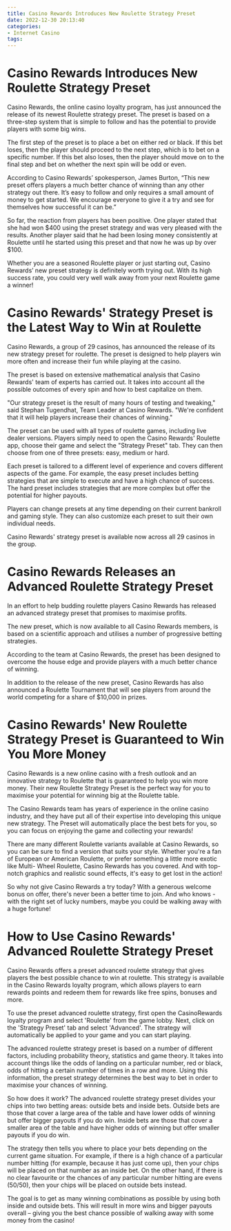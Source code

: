 ```yaml
---
title: Casino Rewards Introduces New Roulette Strategy Preset 
date: 2022-12-30 20:13:40
categories:
- Internet Casino
tags:
---
```



#  Casino Rewards Introduces New Roulette Strategy Preset 

Casino Rewards, the online casino loyalty program, has just announced the release of its newest Roulette strategy preset. The preset is based on a three-step system that is simple to follow and has the potential to provide players with some big wins.

The first step of the preset is to place a bet on either red or black. If this bet loses, then the player should proceed to the next step, which is to bet on a specific number. If this bet also loses, then the player should move on to the final step and bet on whether the next spin will be odd or even.

According to Casino Rewards’ spokesperson, James Burton, “This new preset offers players a much better chance of winning than any other strategy out there. It’s easy to follow and only requires a small amount of money to get started. We encourage everyone to give it a try and see for themselves how successful it can be.”

So far, the reaction from players has been positive. One player stated that she had won $400 using the preset strategy and was very pleased with the results. Another player said that he had been losing money consistently at Roulette until he started using this preset and that now he was up by over $100.

Whether you are a seasoned Roulette player or just starting out, Casino Rewards’ new preset strategy is definitely worth trying out. With its high success rate, you could very well walk away from your next Roulette game a winner!

#  Casino Rewards' Strategy Preset is the Latest Way to Win at Roulette 

Casino Rewards, a group of 29 casinos, has announced the release of its new strategy preset for roulette. The preset is designed to help players win more often and increase their fun while playing at the casino.

The preset is based on extensive mathematical analysis that Casino Rewards' team of experts has carried out. It takes into account all the possible outcomes of every spin and how to best capitalize on them.

"Our strategy preset is the result of many hours of testing and tweaking," said Stephan Tugendhat, Team Leader at Casino Rewards. "We're confident that it will help players increase their chances of winning."

The preset can be used with all types of roulette games, including live dealer versions. Players simply need to open the Casino Rewards' Roulette app, choose their game and select the "Strategy Preset" tab. They can then choose from one of three presets: easy, medium or hard.

Each preset is tailored to a different level of experience and covers different aspects of the game. For example, the easy preset includes betting strategies that are simple to execute and have a high chance of success. The hard preset includes strategies that are more complex but offer the potential for higher payouts.

Players can change presets at any time depending on their current bankroll and gaming style. They can also customize each preset to suit their own individual needs.

Casino Rewards' strategy preset is available now across all 29 casinos in the group.

#  Casino Rewards Releases an Advanced Roulette Strategy Preset 

In an effort to help budding roulette players Casino Rewards has released an advanced strategy preset that promises to maximise profits.

The new preset, which is now available to all Casino Rewards members, is based on a scientific approach and utilises a number of progressive betting strategies.

According to the team at Casino Rewards, the preset has been designed to overcome the house edge and provide players with a much better chance of winning.

In addition to the release of the new preset, Casino Rewards has also announced a Roulette Tournament that will see players from around the world competing for a share of $10,000 in prizes.

#  Casino Rewards' New Roulette Strategy Preset is Guaranteed to Win You More Money 

Casino Rewards is a new online casino with a fresh outlook and an innovative strategy to Roulette that is guaranteed to help you win more money. Their new Roulette Strategy Preset is the perfect way for you to maximise your potential for winning big at the Roulette table.

The Casino Rewards team has years of experience in the online casino industry, and they have put all of their expertise into developing this unique new strategy. The Preset will automatically place the best bets for you, so you can focus on enjoying the game and collecting your rewards!

There are many different Roulette variants available at Casino Rewards, so you can be sure to find a version that suits your style. Whether you're a fan of European or American Roulette, or prefer something a little more exotic like Multi- Wheel Roulette, Casino Rewards has you covered. And with top- notch graphics and realistic sound effects, it's easy to get lost in the action!

So why not give Casino Rewards a try today? With a generous welcome bonus on offer, there's never been a better time to join. And who knows - with the right set of lucky numbers, maybe you could be walking away with a huge fortune!

#  How to Use Casino Rewards' Advanced Roulette Strategy Preset

Casino Rewards offers a preset advanced roulette strategy that gives players the best possible chance to win at roulette. This strategy is available in the Casino Rewards loyalty program, which allows players to earn rewards points and redeem them for rewards like free spins, bonuses and more.

To use the preset advanced roulette strategy, first open the CasinoRewards loyalty program and select 'Roulette' from the game lobby. Next, click on the 'Strategy Preset' tab and select 'Advanced'. The strategy will automatically be applied to your game and you can start playing.

The advanced roulette strategy preset is based on a number of different factors, including probability theory, statistics and game theory. It takes into account things like the odds of landing on a particular number, red or black, odds of hitting a certain number of times in a row and more. Using this information, the preset strategy determines the best way to bet in order to maximise your chances of winning.

So how does it work? The advanced roulette strategy preset divides your chips into two betting areas: outside bets and inside bets. Outside bets are those that cover a large area of the table and have lower odds of winning but offer bigger payouts if you do win. Inside bets are those that cover a smaller area of the table and have higher odds of winning but offer smaller payouts if you do win.

The strategy then tells you where to place your bets depending on the current game situation. For example, if there is a high chance of a particular number hitting (for example, because it has just come up), then your chips will be placed on that number as an inside bet. On the other hand, if there is no clear favourite or the chances of any particular number hitting are evens (50/50), then your chips will be placed on outside bets instead.

The goal is to get as many winning combinations as possible by using both inside and outside bets. This will result in more wins and bigger payouts overall – giving you the best chance possible of walking away with some money from the casino!